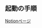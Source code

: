 ## 起動の手順
[Notionページ](https://showy-phlox-448.notion.site/springboot-3e482485918a46fcbc32759bfe53b1ee)